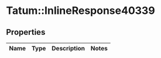 # Tatum::InlineResponse40339

## Properties
Name | Type | Description | Notes
------------ | ------------- | ------------- | -------------

